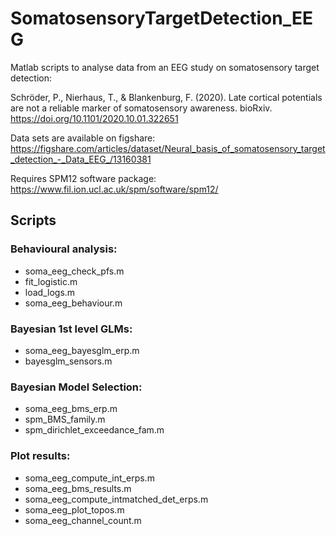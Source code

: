 # SomatosensoryTargetDetection_EEG
Matlab scripts to analyse data from an EEG study on somatosensory target detection:

Schröder, P., Nierhaus, T., & Blankenburg, F. (2020). Late cortical potentials are not a reliable marker of somatosensory awareness. bioRxiv. https://doi.org/10.1101/2020.10.01.322651

Data sets are available on figshare: https://figshare.com/articles/dataset/Neural_basis_of_somatosensory_target_detection_-_Data_EEG_/13160381

Requires SPM12 software package: https://www.fil.ion.ucl.ac.uk/spm/software/spm12/

## Scripts
### Behavioural analysis:
* soma_eeg_check_pfs.m
* fit_logistic.m
* load_logs.m
* soma_eeg_behaviour.m

### Bayesian 1st level GLMs:
* soma_eeg_bayesglm_erp.m
* bayesglm_sensors.m

### Bayesian Model Selection:
* soma_eeg_bms_erp.m
* spm_BMS_family.m
* spm_dirichlet_exceedance_fam.m

### Plot results:
* soma_eeg_compute_int_erps.m
* soma_eeg_bms_results.m
* soma_eeg_compute_intmatched_det_erps.m
* soma_eeg_plot_topos.m
* soma_eeg_channel_count.m
